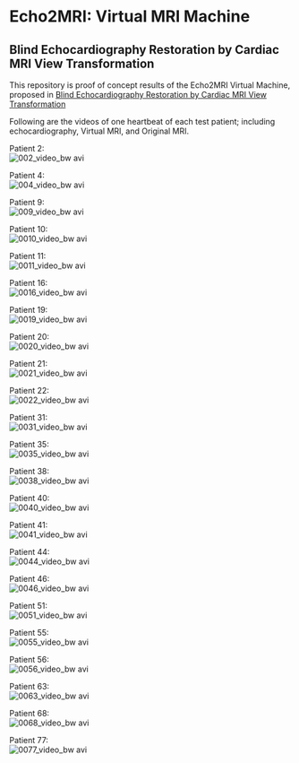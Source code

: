 # Echo2MRI: Virtual MRI Machine
##  Blind Echocardiography Restoration by Cardiac MRI View Transformation


This repository is proof of concept results of the Echo2MRI Virtual Machine, proposed in [Blind Echocardiography Restoration by Cardiac MRI View Transformation]()  

Following are the videos of one heartbeat of each test patient; including echocardiography, Virtual MRI, and Original MRI. 


Patient 2:  
![002_video_bw avi](https://github.com/user-attachments/assets/0bef3475-7b57-4f97-8d8f-8686e96e5a48)


Patient 4: <br />
![004_video_bw avi](https://github.com/user-attachments/assets/8a78e4af-cad0-46fd-9d3c-0d280bc3d470)


Patient 9:  
![009_video_bw avi](https://github.com/user-attachments/assets/c63eb217-5fdc-4622-b2c3-dbda0fcf3195)


Patient 10:  
![0010_video_bw avi](https://github.com/user-attachments/assets/2f90af7b-c9a4-4736-af10-a541637d769d)


Patient 11:  
![0011_video_bw avi](https://github.com/user-attachments/assets/5b903368-7408-401d-b997-40dbeaa56526)


Patient 16:  
![0016_video_bw avi](https://github.com/user-attachments/assets/9ea75aaa-b3d4-43d3-928d-82401fd1cd50)


Patient 19:  
![0019_video_bw avi](https://github.com/user-attachments/assets/e7be3502-1866-4299-9261-7cc712a1c4af)


Patient 20:  
![0020_video_bw avi](https://github.com/user-attachments/assets/becb7cf5-9c42-4665-b2b5-b0262086f803)


Patient 21:  
![0021_video_bw avi](https://github.com/user-attachments/assets/5ee399fd-3962-496b-a9b2-be41d738ecca)


Patient 22:  
![0022_video_bw avi](https://github.com/user-attachments/assets/a5216cda-6648-46f7-9eab-afd8ff78dcd5)


Patient 31:  
![0031_video_bw avi](https://github.com/user-attachments/assets/3ed14494-55ec-4e41-8547-303fe1f39b98)


Patient 35:  
![0035_video_bw avi](https://github.com/user-attachments/assets/46c990ba-c2e9-42c6-aba5-1eba68dbef49)


Patient 38:  
![0038_video_bw avi](https://github.com/user-attachments/assets/5244d164-406c-4cb8-8d4a-4cfd309da430)


Patient 40:  
![0040_video_bw avi](https://github.com/user-attachments/assets/cbfa5215-6047-4ee0-acca-f1c282671b72)


Patient 41:  
![0041_video_bw avi](https://github.com/user-attachments/assets/6a19111b-dcea-44d4-95f6-a8053a7c0067)


Patient 44:  
![0044_video_bw avi](https://github.com/user-attachments/assets/858f396b-a098-4f5d-9e99-057cdf571de1)


Patient 46:  
![0046_video_bw avi](https://github.com/user-attachments/assets/24dbf7f3-ba8d-4e2e-9833-cec534536b65)


Patient 51:  
![0051_video_bw avi](https://github.com/user-attachments/assets/46612d5d-0eb2-40be-902b-b852e5b80af0)


Patient 55:  
![0055_video_bw avi](https://github.com/user-attachments/assets/55db511e-db8a-47bd-ae0d-94278f66fb6d)


Patient 56:  
![0056_video_bw avi](https://github.com/user-attachments/assets/66cbabfd-c30f-4c77-9801-ccea4b5a7880)


Patient 63:  
![0063_video_bw avi](https://github.com/user-attachments/assets/15b6978d-c0f5-4a04-93d1-5e1204de1727)


Patient 68:  
![0068_video_bw avi](https://github.com/user-attachments/assets/4becd6b3-1915-4337-9cb2-cde7d9fcb3a9)


Patient 77:  
![0077_video_bw avi](https://github.com/user-attachments/assets/1c4419cb-3d47-4940-822b-bc5c31610698)






